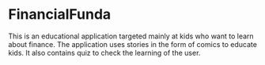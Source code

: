 FinancialFunda
==============

This is an educational application targeted mainly at kids who want to learn about finance. The application uses stories in the form of comics to educate kids. It also contains quiz to check the learning of the user.
